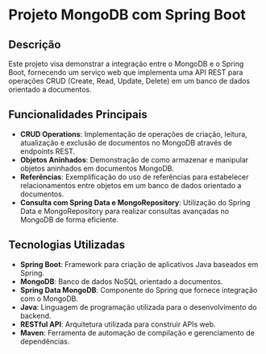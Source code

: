 # Projeto MongoDB com Spring Boot

## Descrição

Este projeto visa demonstrar a integração entre o MongoDB e o Spring Boot, fornecendo um serviço web que implementa uma API REST para operações CRUD (Create, Read, Update, Delete) em um banco de dados orientado a documentos.

## Funcionalidades Principais

- **CRUD Operations**: Implementação de operações de criação, leitura, atualização e exclusão de documentos no MongoDB através de endpoints REST.
- **Objetos Aninhados**: Demonstração de como armazenar e manipular objetos aninhados em documentos MongoDB.
- **Referências**: Exemplificação do uso de referências para estabelecer relacionamentos entre objetos em um banco de dados orientado a documentos.
- **Consulta com Spring Data e MongoRepository**: Utilização do Spring Data e MongoRepository para realizar consultas avançadas no MongoDB de forma eficiente.

## Tecnologias Utilizadas

- **Spring Boot**: Framework para criação de aplicativos Java baseados em Spring.
- **MongoDB**: Banco de dados NoSQL orientado a documentos.
- **Spring Data MongoDB**: Componente do Spring que fornece integração com o MongoDB.
- **Java**: Linguagem de programação utilizada para o desenvolvimento do backend.
- **RESTful API**: Arquitetura utilizada para construir APIs web.
- **Maven**: Ferramenta de automação de compilação e gerenciamento de dependências.
